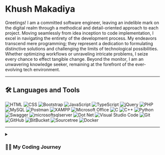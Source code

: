 # Khush Makadiya
 
Greetings! I am a committed software engineer, leaving an indelible mark on the digital realm through a methodical and detail-oriented approach to each project. Moving seamlessly from idea inception to code implementation, I excel in navigating the entirety of the development process. My endeavors transcend mere programming; they represent a dedication to formulating distinctive solutions and challenging the limits of technological possibilities. Whether optimizing workflows or unraveling intricate problems, I seize every chance to effect tangible change. Beyond the monitor, I am an unwavering knowledge seeker, remaining at the forefront of the ever-evolving tech environment.
 
---
 
## 🛠️ Languages and Tools
 
<!-- https://simpleicons.org/-->
 
<div>
<img src="https://img.shields.io/badge/html5-E34F26?style=for-the-badge&logo=html5&logoColor=white" title="HTML"/>
<img src="https://img.shields.io/badge/css3-1572B6?style=for-the-badge&logo=css3&logoColor=white" title="CSS"/>
<img src="https://img.shields.io/badge/bootstrap-7952B3?style=for-the-badge&logo=bootstrap&logoColor=white" title="Bootstrap"/>
<img src="https://img.shields.io/badge/javascript-F7DF1E?style=for-the-badge&logo=javascript&logoColor=white" title="JavaScript"/>
<img src="https://img.shields.io/badge/typescript-3178C6?style=for-the-badge&logo=typescript&logoColor=white" title="TypeScript"/>
<img src="https://img.shields.io/badge/jquery-0769AD?style=for-the-badge&logo=jquery&logoColor=white" title="jQuery"/>
<img src="https://img.shields.io/badge/php-777BB4?style=for-the-badge&logo=php&logoColor=white" title="PHP"/>
<img src="https://img.shields.io/badge/mysql-4479A1?style=for-the-badge&logo=mysql&logoColor=white" title="MySQL"/>
<img src="https://img.shields.io/badge/postman-FF6C37?style=for-the-badge&logo=postman&logoColor=white" title="Postman"/>
<img src="https://img.shields.io/badge/xampp-FB7A24?style=for-the-badge&logo=xampp&logoColor=white" title="XAMPP"/>
<img src="https://img.shields.io/badge/microsoft office-D83B01?style=for-the-badge&logo=microsoftoffice&logoColor=white" title="Microsoft Office"/>
<img src="https://img.shields.io/badge/c-A8B9CC?style=for-the-badge&logo=c&logoColor=white" title="C"/>
<img src="https://img.shields.io/badge/c++-00599C?style=for-the-badge&logo=cplusplus&logoColor=white" title="C++"/>
<img src="https://img.shields.io/badge/python-3776AB?style=for-the-badge&logo=python&logoColor=white" title="Python"/>
<img src="https://img.shields.io/badge/swagger-85EA2D?style=for-the-badge&logo=swagger&logoColor=white" title="Swagger"/>
<img src="https://img.shields.io/badge/microsoftsqlserver-CC2927?style=for-the-badge&logo=microsoftsqlserver&logoColor=white" title="microsoftsqlserver"/>
<img src="https://img.shields.io/badge/dotnet-512BD4?style=for-the-badge&logo=dotnet&logoColor=white" title="Dot Net"/>
<img src="https://img.shields.io/badge/visual studio code-007ACC?style=for-the-badge&logo=visualstudiocode&logoColor=white" title="Visual Studio Code" />
<img src="https://img.shields.io/badge/git-181717?style=for-the-badge&logo=git&logoColor=white" title="Git"/>
<img src="https://img.shields.io/badge/github-181717?style=for-the-badge&logo=github&logoColor=white" title="GitHub"/>
<img src="https://img.shields.io/badge/Bitbucket-0747a6?style=for-the-badge&logo=bitbucket&logoColor=white" title="BitBucket"/>
<img src="https://img.shields.io/badge/Sourcetree-0052CC?style=for-the-badge&logo=Sourcetree&logoColor=white" title="Sourcetree"/>
<img src="https://img.shields.io/badge/Docker-2CA5E0?style=for-the-badge&logo=docker&logoColor=white" title="Docker"/>
</div>
 
---
 
<!-- ## 🏆 Stats -->
 
<!-- ![GitHub Streak](https://streak-stats.demolab.com?user=sumanjha108155&theme=gruvbox&border_radius=4.5) -->
 
 
<!-- ![GitHub stats](https://github-readme-stats.vercel.app/api?username=sumanjha108155&show_icons=true&theme=gruvbox) -->
 
 
<details>
<summary>
<h3>👨‍💻 My Coding Journey</h3>
</summary>
<p>
      I began my coding journey as a computer engineering student, fueled by curiosity and a deep desire to understand how things were made and how they worked. I delved into various programming languages, frameworks, and tools. Mastering frontend technologies like HTML, CSS, and JavaScript, I honed my skills in crafting visually appealing and user-friendly interfaces. Simultaneously, I dived into backend development, learning languages such as PHP and JavaScript. This comprehensive skill set ultimately led me to become a full stack developer, capable of seamlessly bridging the gap between frontend and backend development, and bringing my own ideas to life.
</p>
<p>
      Today, as a full stack developer, I relish the opportunity to design and develop my own applications and websites, providing end-to-end solutions and a seamless user experience. The satisfaction of transforming abstract concepts into tangible, functional programs fuels my passion for this field. I continuously seek to stay updated with the latest technologies and industry trends, committed to lifelong learning and growth. As I embark on new challenges, I am excited about the endless possibilities that lie ahead and the opportunity to create innovative digital experiences that have a positive impact.
</p>
<p>
      Come along on this thrilling adventure as we continue to shape the digital world, one thoughtful line of code at a time.
</p>
</details>
